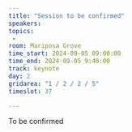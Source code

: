 ```yaml
---
title: "Session to be confirmed"
speakers:
topics:
 - 
room: Mariposa Grove
time_start: 2024-09-05 09:00:00
time_end: 2024-09-05 9:40:00
track: keynote
day: 2
gridarea: "1 / 2 / 2 / 5"
timeslot: 37

---
```


To be confirmed